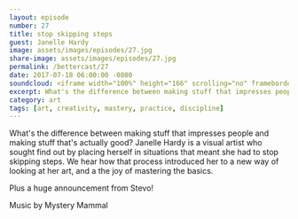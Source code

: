 ```yaml
---
layout: episode
number: 27
title: stop skipping steps
guest: Janelle Hardy
image: assets/images/episodes/27.jpg
share-image: assets/images/episodes/27.jpg
permalink: /bettercast/27
date: 2017-07-18 06:00:00 -0800
soundcloud: <iframe width="100%" height="166" scrolling="no" frameborder="no" src="https://w.soundcloud.com/player/?url=https%3A//api.soundcloud.com/tracks/333725873&amp;color=ff5500&amp;auto_play=false&amp;hide_related=false&amp;show_comments=true&amp;show_user=true&amp;show_reposts=false"></iframe>
excerpt: What's the difference between making stuff that impresses people and making stuff that's actually good?
category: art
tags: [art, creativity, mastery, practice, discipline]
---
```


What's the difference between making stuff that impresses people and making stuff that's actually good? Janelle Hardy is a visual artist who sought find out by placing herself in situations that meant she had to stop skipping steps. We hear how that process introduced her to a new way of looking at her art, and a the joy of mastering the basics.

Plus a huge announcement from Stevo!

Music by Mystery Mammal

